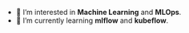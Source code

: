 - 👀 I’m interested in **Machine Learning** and **MLOps**.
- 🌱 I’m currently learning **mlflow** and **kubeflow**.
